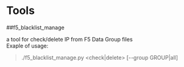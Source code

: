 # Tools

##f5_blacklist_manage

a tool for check/delete IP from F5 Data Group files</br>
Exaple of usage:
> ./f5_blacklist_manage.py <IP> <check|delete> [--group GROUP|all]
